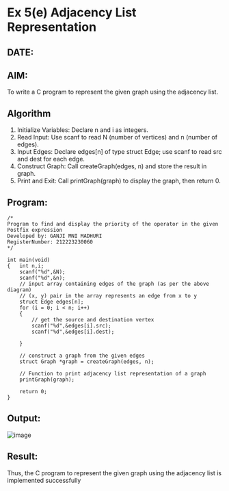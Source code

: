 # Ex 5(e) Adjacency List Representation
## DATE:
## AIM:
To write a C program to represent the given graph using the adjacency list.

## Algorithm
1. Initialize Variables: Declare n and i as integers.
2. Read Input: Use scanf to read N (number of vertices) and n (number of edges).
3. Input Edges: Declare edges[n] of type struct Edge; use scanf to read src and dest for each edge.
4. Construct Graph: Call createGraph(edges, n) and store the result in graph. 
5. Print and Exit: Call printGraph(graph) to display the graph, then return 0.
 

## Program:
```
/*
Program to find and display the priority of the operator in the given Postfix expression
Developed by: GANJI MNI MADHURI
RegisterNumber: 212223230060
*/

int main(void)
{   int n,i;
    scanf("%d",&N);
    scanf("%d",&n);
    // input array containing edges of the graph (as per the above diagram)
    // (x, y) pair in the array represents an edge from x to y
    struct Edge edges[n];
    for (i = 0; i < n; i++)
    {
        // get the source and destination vertex
        scanf("%d",&edges[i].src);
        scanf("%d",&edges[i].dest);
      
    }
   
    // construct a graph from the given edges
    struct Graph *graph = createGraph(edges, n);
 
    // Function to print adjacency list representation of a graph
    printGraph(graph);
 
    return 0;
}
```

## Output:

![image](https://github.com/user-attachments/assets/079abe3e-fcfe-4fe5-bd85-0db591410ede)


## Result:
Thus, the C program to represent the given graph using the adjacency list is implemented successfully
